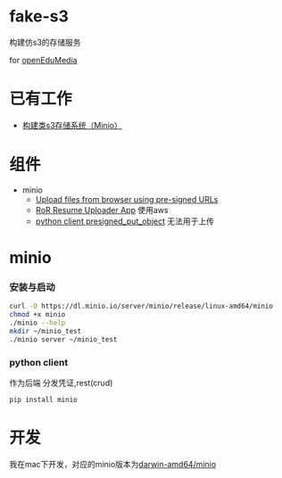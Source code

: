 # fake-s3 
构建仿s3的存储服务

for [openEduMedia](https://github.com/openEduClub/openEduMedia)

# 已有工作
*  [构建类s3存储系统（Minio）](http://blog.just4fun.site/install-Minio-Cloud-Storage.html)

# 组件
*  minio
    *  [Upload files from browser using pre-signed URLs](https://docs.minio.io/docs/upload-files-from-browser-using-pre-signed-urls)
    *  [RoR Resume Uploader App](https://docs.minio.io/docs/ror-resume-uploader-app)  使用aws
    *  [python client presigned_put_object](https://docs.minio.io/docs/python-client-api-reference#presigned_put_object)  无法用于上传


# minio
### 安装与启动

```bash
curl -O https://dl.minio.io/server/minio/release/linux-amd64/minio
chmod +x minio
./minio --help
mkdir ~/minio_test
./minio server ~/minio_test
```

### python client
作为后端 分发凭证,rest(crud)

```
pip install minio
```


# 开发
我在mac下开发，对应的minio版本为[darwin-amd64/minio](https://dl.minio.io/server/minio/release/darwin-amd64/minio)

